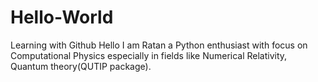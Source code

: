 # Hello-World
Learning with Github
Hello I am Ratan a Python enthusiast with focus on Computational Physics especially in fields like Numerical Relativity, Quantum theory(QUTIP package).
